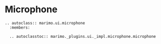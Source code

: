 # Microphone

<!-- TODO: add interactive mo.ui.microphone doc.
At the moment, our components app uses released versions of marimo, so these changes will lag behind. -->
<!-- <iframe class="demo" src="https://components.marimo.io/?component=microphone" frameborder="no"></iframe> -->

```{eval-rst}
.. autoclass:: marimo.ui.microphone
  :members:

  .. autoclasstoc:: marimo._plugins.ui._impl.microphone.microphone
```
